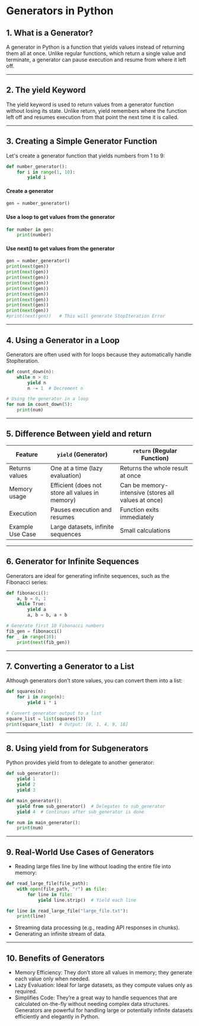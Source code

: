 # Generators in Python
## 1. What is a Generator?
A generator in Python is a function that yields values instead of returning them all at once. Unlike regular functions, which return a single value and terminate, a generator can pause execution and resume from where it left off.

---
## 2. The yield Keyword
The yield keyword is used to return values from a generator function without losing its state. Unlike return, yield remembers where the function left off and resumes execution from that point the next time it is called.

---
## 3. Creating a Simple Generator Function
Let's create a generator function that yields numbers from 1 to 9:

```python
def number_generator():
    for i in range(1, 10):
        yield i
```

#### Create a generator
```python
gen = number_generator()
```

#### Use a loop to get values from the generator
```python
for number in gen:
    print(number)
```
#### Use next() to get values from the generator
```python
gen = number_generator()
print(next(gen))  
print(next(gen))  
print(next(gen))  
print(next(gen))  
print(next(gen))  
print(next(gen))  
print(next(gen))  
print(next(gen))  
print(next(gen))  
#print(next(gen))   # This will generate StopIteration Error
```
---
## 4. Using a Generator in a Loop
Generators are often used with for loops because they automatically handle StopIteration.

```python
def count_down(n):
    while n > 0:
        yield n
        n -= 1  # Decrement n

# Using the generator in a loop
for num in count_down(5):
    print(num)
```
---
## 5. Difference Between yield and return
| Feature         | `yield` (Generator)              | `return` (Regular Function)     |
|---------------|---------------------------------|--------------------------------|
| Returns values | One at a time (lazy evaluation) | Returns the whole result at once |
| Memory usage  | Efficient (does not store all values in memory) | Can be memory-intensive (stores all values at once) |
| Execution     | Pauses execution and resumes | Function exits immediately |
| Example Use Case | Large datasets, infinite sequences | Small calculations |

---
## 6. Generator for Infinite Sequences
Generators are ideal for generating infinite sequences, such as the Fibonacci series:

```python
def fibonacci():
    a, b = 0, 1
    while True:
        yield a
        a, b = b, a + b

# Generate first 10 Fibonacci numbers
fib_gen = fibonacci()
for _ in range(10):
    print(next(fib_gen))
```
---
## 7. Converting a Generator to a List
Although generators don’t store values, you can convert them into a list:

```python
def squares(n):
    for i in range(n):
        yield i * i

# Convert generator output to a list
square_list = list(squares(5))
print(square_list)  # Output: [0, 1, 4, 9, 16]
```
---
## 8. Using yield from for Subgenerators
Python provides yield from to delegate to another generator:

```python
def sub_generator():
    yield 1
    yield 2
    yield 3

def main_generator():
    yield from sub_generator()  # Delegates to sub_generator
    yield 4  # Continues after sub_generator is done

for num in main_generator():
    print(num)
```
---
## 9. Real-World Use Cases of Generators
- Reading large files line by line without loading the entire file into memory:
```python
def read_large_file(file_path):
    with open(file_path, "r") as file:
        for line in file:
            yield line.strip()  # Yield each line

for line in read_large_file("large_file.txt"):
    print(line)
```
- Streaming data processing (e.g., reading API responses in chunks).
- Generating an infinite stream of data.
---
## 10. Benefits of Generators
- Memory Efficiency: They don’t store all values in memory; they generate each value only when needed.
- Lazy Evaluation: Ideal for large datasets, as they compute values only as required.
- Simplifies Code: They’re a great way to handle sequences that are calculated on-the-fly without needing complex data structures.
Generators are powerful for handling large or potentially infinite datasets efficiently and elegantly in Python.

